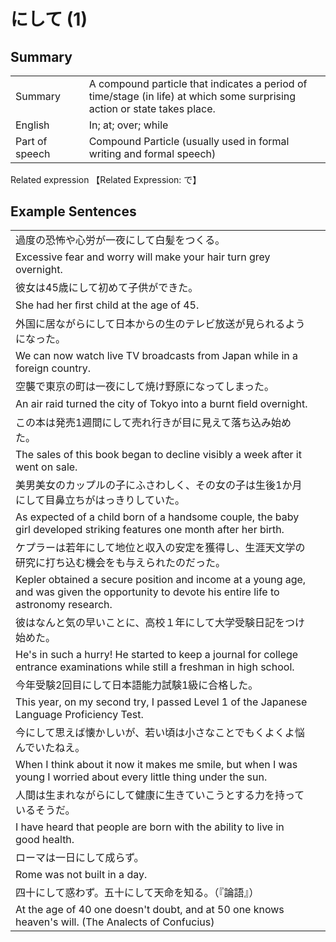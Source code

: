 # にして (1)

## Summary

<table><tr>   <td>Summary<td>   <td>A compound particle that indicates a period of time/stage (in life) at which some surprising action or state takes place.</td><tr><tr>   <td>English<td>   <td>In; at; over; while</td><tr><tr>   <td>Part of speech<td>   <td>Compound Particle (usually used in formal writing and formal speech)</td><tr></table><tr>   <td>Related expression<td>   <td>【Related Expression: で】</td><tr></table></table>

## Example Sentences

<table><tr><td>過度の恐怖や心労が一夜にして白髪をつくる。<td><tr><tr><td>Excessive fear and worry will make your hair turn grey overnight.<td><tr><tr><td>彼女は45歳にして初めて子供ができた。<td><tr><tr><td>She had her ﬁrst child at the age of 45.<td><tr><tr><td>外国に居ながらにして日本からの生のテレビ放送が見られるようになった。<td><tr><tr><td>We can now watch live TV broadcasts from Japan while in a foreign country.<td><tr><tr><td>空襲で東京の町は一夜にして焼け野原になってしまった。<td><tr><tr><td>An air raid turned the city of Tokyo into a burnt ﬁeld overnight.<td><tr><tr><td>この本は発売1週間にして売れ行きが目に見えて落ち込み始めた。<td><tr><tr><td>The sales of this book began to decline visibly a week after it went on sale.<td><tr><tr><td>美男美女のカップルの子にふさわしく、その女の子は生後1か月にして目鼻立ちがはっきりしていた。<td><tr><tr><td>As expected of a child born of a handsome couple, the baby girl developed striking features one month after her birth.<td><tr><tr><td>ケプラーは若年にして地位と収入の安定を獲得し、生涯天文学の研究に打ち込む機会をも与えられたのだった。<td><tr><tr><td>Kepler obtained a secure position and income at a young age, and was given the opportunity to devote his entire life to astronomy research.<td><tr><tr><td>彼はなんと気の早いことに、高校１年にして大学受験日記をつけ始めた。<td><tr><tr><td>He's in such a hurry! He started to keep a journal for college entrance examinations while still a freshman in high school.<td><tr><tr><td>今年受験2回目にして日本語能力試験1級に合格した。<td><tr><tr><td>This year, on my second try, I passed Level 1 of the Japanese Language Proficiency Test.<td><tr><tr><td>今にして思えば懐かしいが、若い頃は小さなことでもくよくよ悩んでいたねえ。<td><tr><tr><td>When I think about it now it makes me smile, but when I was young I worried about every little thing under the sun.<td><tr><tr><td>人間は生まれながらにして健康に生きていこうとする力を持っているそうだ。<td><tr><tr><td>I have heard that people are born with the ability to live in good health.<td><tr><tr><td>ローマは一日にして成らず。<td><tr><tr><td>Rome was not built in a day.<td><tr><tr><td>四十にして惑わず。五十にして天命を知る。（『論語』）<td><tr><tr><td>At the age of 40 one doesn't doubt, and at 50 one knows heaven's will. (The Analects of Confucius)<td><tr></table>

